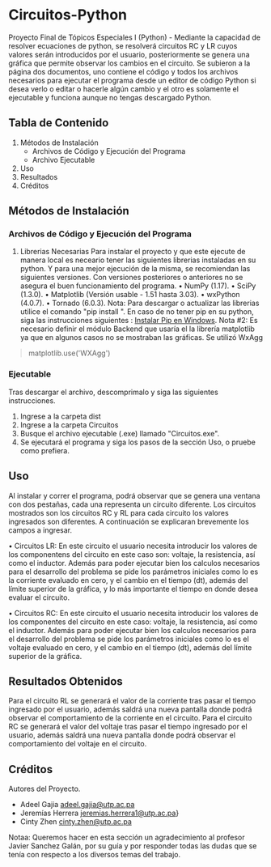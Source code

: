# Circuitos-Python
Proyecto Final de Tópicos Especiales I (Python) - Mediante la capacidad de resolver ecuaciones de python, se resolverá circuitos RC y LR cuyos valores serán introducidos por el usuario, posteriormente se genera una gráfica que permite observar los cambios en el circuito. Se subieron a la página dos documentos, uno contiene el código y todos los archivos necesarios para ejecutar el programa desde un editor de código Python si desea verlo o editar o hacerle algún cambio y el otro es solamente el ejecutable y funciona aunque no tengas descargado Python.

## Tabla de Contenido
1. Métodos de Instalación
   - Archivos de Código  y Ejecución del Programa
   - Archivo Ejecutable
2. Uso
3. Resultados
4. Créditos

## Métodos de Instalación

### Archivos de Código  y Ejecución del Programa

 1. Librerias Necesarias 
Para instalar el proyecto y que este ejecute de manera local es neceario tener las siguientes librerias instaladas en su python. Y para una mejor ejecución de la misma, se recomiendan las siguientes versiones. Con versiones posteriores o anteriores no se asegura el buen funcionamiento del programa.
   • NumPy  (1.17).
   • SciPy (1.3.0).
   • Matplotlib (Versión usable - 1.51 hasta 3.03).
   • wxPython (4.0.7).
   • Tornado (6.0.3).
Nota: Para descargar o actualizar las librerias utilice el comando "pip install <Nombre de la libreria>". En caso de no tener pip en su python, siga las instrucciones siguientes : [Instalar Pip en Windows](https://www.liquidweb.com/kb/install-pip-windows/).
Nota #2: Es necesario definir el módulo Backend que usaría el la librería matplotlib ya que en algunos casos no se mostraban las gráficas. Se utilizó WxAgg 
 > matplotlib.use('WXAgg')

### Ejecutable

Tras descargar el archivo, descomprimalo y siga las siguientes instrucciones.
1. Ingrese a la carpeta dist
2. Ingrese a la carpeta Circuitos
3. Busque el archivo ejecutable (.exe) llamado "Circuitos.exe".
4. Se ejecutará el programa y siga los pasos de la sección Uso, o pruebe como prefiera.

## Uso
Al instalar y correr el programa, podrá observar que se genera una ventana con dos pestañas, cada una representa un circuito diferente. Los circuitos mostrados son los circuitos RC y RL para cada circuito los valores ingresados son diferentes. A continuación se explicaran brevemente los campos a ingresar.

   • Circuitos LR: En este circuito el usuario necesita introducir los valores de los componentens del circuito en este caso son: voltaje, la resistencia, así como el inductor. Además para poder ejecutar bien los calculos necesarios para el desarrollo del problema se pide los parámetros iniciales como lo es la corriente evaluado en cero, y el cambio en el tiempo (dt), además del límite superior de la gráfica, y lo más importante el tiempo en donde desea evaluar el circuito.
   
   • Circuitos RC: En este circuito el usuario necesita introducir los valores de los componentes del circuito en este caso: voltaje, la resistencia, así como el inductor. Además para poder ejecutar bien los calculos necesarios para el desarrollo del problema se pide los parámetros iniciales como lo es el voltaje evaluado en cero, y el cambio en el tiempo (dt), además del límite superior de la gráfica.


## Resultados Obtenidos
Para el circuito RL se generará el valor de la corriente tras pasar el tiempo ingresado por el usuario, además saldrá una nueva pantalla donde podrá observar el comportamiento de la corriente en el circuito. 
Para el circuito RC se generará el valor del voltaje tras pasar el tiempo ingresado por el usuario, además saldrá una nueva pantalla donde podrá observar el comportamiento del voltaje en el circuito. 

## Créditos
Autores del Proyecto.
- Adeel Gajia       adeel.gajia@utp.ac.pa
- Jeremías Herrera  jeremias.herrera1@utp.ac.pa}
- Cinty Zhen        cinty.zhen@utp.ac.pa
  
Notaa: Queremos hacer en esta sección un agradecimiento al profesor Javier Sanchez Galán, por su guía y por responder todas las dudas que se tenía con respecto a los diversos temas del trabajo. 
